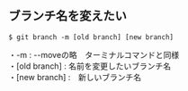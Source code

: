 ## ブランチ名を変えたい

```
$ git branch -m [old branch] [new branch]
```
  ・-m : --moveの略　ターミナルコマンドと同様  
  ・[old branch] : 名前を変更したいブランチ名  
  ・[new branch] :　新しいブランチ名
